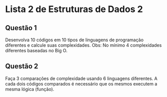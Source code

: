 # Lista 2 de Estruturas de Dados 2

## Questão 1
Desenvolva 10 códigos em 10 tipos de linguagens de programação diferentes e calcule suas complexidades. Obs: No mínimo 4 complexidades diferentes baseadas no Big O.

## Questão 2
Faça 3 comparações de complexidade usando 6 linguagens diferentes. A cada dois códigos comparados é necessário que os mesmos executem a mesma lógica (função).
